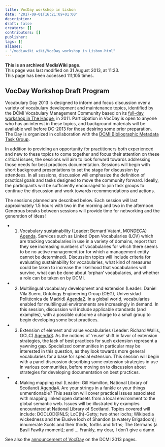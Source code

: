 ```yaml
---
title: VocDay workshop in Lisbon
date: '2017-09-01T16:21:09+01:00'
description: 
draft: false
creators: []
contributors: []
publisher: 
tags: []
aliases:
- "/mediawiki_wiki/VocDay_workshop_in_Lisbon.html"
---
```


 **This is an archived MediaWiki page.**  
This page was last modified on 31 August 2013, at 11:23.  
This page has been accessed 111,105 times.

## VocDay Workshop Draft Program 

Vocabulary Day 2013 is designed to inform and focus discussion over a variety of vocabulary development and maintenance topics, identified by the DCMI Vocabulary Management Community based on its [full-day workshop in The Hague](/mediawiki_wiki/DC-2011_Vocabulary_Special_Session/Meeting_Report.md), in 2011. Participation in VocDay is open to anyone who has an interest in these topics, and background materials will be available well before DC-2013 for those desiring some prior preparation. The Day is organized in collaboration with the [DCMI Bibliographic Metadata Task Group](/mediawiki_wiki/Bibliographic_Metadata_Task_Group.md).

In addition to providing an opportunity for practitioners both experienced and new to these topics to come together and focus their attention on these critical issues, the sessions will aim to look forward towards addressing those needs for best practices documentation. Sessions will begin with short background presentations to set the stage for discussion by attendees. In all sessions, discussion will emphasize the definition of practical goals and tasks designed to move the community forward. Ideally, the participants will be sufficiently encouraged to join task groups to continue the discussion and work towards recommendations and actions.

The sessions planned are described below. Each session will last approximately 1.5 hours with two in the morning and two in the afternoon. Generous breaks between sessions will provide time for networking and the generation of ideas!

- 1. Vocabulary sustainability (Leader: Bernard Vatant, MONDECA) [Agenda](/mediawiki_wiki/Agenda.md). Services such as Linked Open Vocabularies (LOV) which are tracking vocabularies in use in a variety of domains, report that they see increasing numbers of vocabularies for which there seems to be no active management (or for which a management entity cannot be determined). Discussion topics will include criteria for evaluating sustainability for vocabularies, what kind of measures could be taken to increase the likelihood that vocabularies will survive, what can be done about ‘orphan’ vocabularies, and whether a role can be taken on by DCMI.

- 2. Multilingual vocabulary development and extension (Leader: Daniel Vila Suero, Ontology Engineering Group (OEG), Universidad Politécnica de Madrid) [Agenda2](/mediawiki_wiki/Agenda2.md). In a global world, vocabularies enabled for multilingual environments are increasingly in demand. In this session, discussion will include applicable standards (and examples), with a possible outcome a charge to a small group to begin developing some best practices.

- 3. Extension of element and value vocabularies (Leader: Richard Wallis, OCLC) [Agenda3](/mediawiki_wiki/Agenda3.md). As the notions of ‘reuse’ shift in favor of extension strategies, the lack of best practices for such extension represent a yawning gap. Specialized communities in particular may be interested in this question, as they look towards more general vocabularies for a base for special extension. This session will begin with a panel discussion describing some extension strategies in use in various communities, before moving on to discussion about strategies for developing documentation on best practices.

- 4. Making mapping real (Leader: Gill Hamilton, National Library of Scotland) [Agenda4](/mediawiki_wiki/Agenda4.md). Are your strings in a fankle or your things unmentionable? This session will cover practical issues associated with mapping linked open datasets from a local environment to the global semantic web. Issues will be illustrated by examples encountered at National Library of Scotland. Topics covered will include: DODLOD@NLS; LoC(h)-Getty; two other lochs; Wikipedia wickedness and the Elusive loch of Shandon (a watery Brigadoon); innumerate Scots and their thirds, forths and firths; The Germans (a Basil Fawlty moment); and … Frankly, my dear, I don’t give a damn.

See also the [announcement of VocDay](http://dcevents.dublincore.org/IntConf/index/pages/view/vocDay) on the DCMI 2013 pages.

